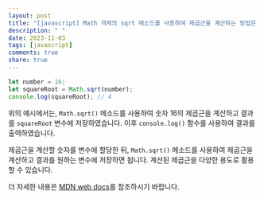 ```yaml
---
layout: post
title: "[javascript] Math 객체의 sqrt 메소드를 사용하여 제곱근을 계산하는 방법은 무엇인가요?"
description: " "
date: 2023-11-03
tags: [javascript]
comments: true
share: true
---
```


```javascript
let number = 16;
let squareRoot = Math.sqrt(number);
console.log(squareRoot); // 4
```

위의 예시에서는, `Math.sqrt()` 메소드를 사용하여 숫자 16의 제곱근을 계산하고 결과를 `squareRoot` 변수에 저장하였습니다. 이후 `console.log()` 함수를 사용하여 결과를 출력하였습니다. 

제곱근을 계산할 숫자를 변수에 할당한 뒤, `Math.sqrt()` 메소드를 사용하여 제곱근을 계산하고 결과를 원하는 변수에 저장하면 됩니다. 계산된 제곱근을 다양한 용도로 활용할 수 있습니다. 

더 자세한 내용은 [MDN web docs](https://developer.mozilla.org/ko/docs/Web/JavaScript/Reference/Global_Objects/Math/sqrt)를 참조하시기 바랍니다.